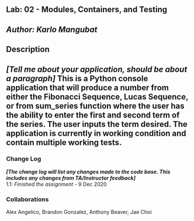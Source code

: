 ## Lab: 02 - Modules, Containers, and Testing
*Author: Karlo Mangubat*
----
## Description
***[Tell me about your application, should be about a paragraph]***
This is a Python console application that will produce a number from either the Fibonacci Sequence, Lucas Sequence, or from sum_series function where the user has the ability to enter the first and second term of the series. The user inputs the term desired. The application is currently in working condition and contain multiple working tests.
---
### Change Log
***[The change log will list any changes made to the code base. This includes any changes from TA/Instructor feedback]***  
1.1: *Finished the assignment* - 9 Dec 2020  
### Collaborations
Alex Angelico, Brandon Gonzalez, Anthony Beaver, Jae Choi